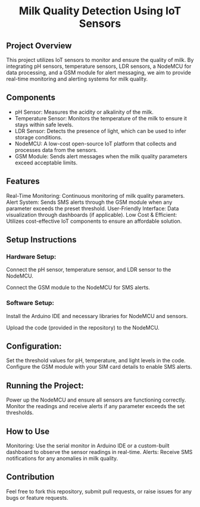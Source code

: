 <h1 align="center"> Milk Quality Detection Using IoT Sensors </h1>

<h2>Project Overview</h2>

This project utilizes IoT sensors to monitor and ensure the quality of milk. By integrating pH sensors, temperature sensors, LDR sensors, a NodeMCU for data processing, and a GSM module for alert messaging, we aim to provide real-time monitoring and alerting systems for milk quality.

## Components
- pH Sensor: Measures the acidity or alkalinity of the milk.
- Temperature Sensor: Monitors the temperature of the milk to ensure it stays within safe levels.
- LDR Sensor: Detects the presence of light, which can be used to infer storage conditions.
- NodeMCU: A low-cost open-source IoT platform that collects and processes data from the sensors.
- GSM Module: Sends alert messages when the milk quality parameters exceed acceptable limits.

## Features
Real-Time Monitoring: Continuous monitoring of milk quality parameters.
Alert System: Sends SMS alerts through the GSM module when any parameter exceeds the preset threshold.
User-Friendly Interface: Data visualization through dashboards (if applicable).
Low Cost & Efficient: Utilizes cost-effective IoT components to ensure an affordable solution.

## Setup Instructions
### Hardware Setup:

Connect the pH sensor, temperature sensor, and LDR sensor to the NodeMCU.

Connect the GSM module to the NodeMCU for SMS alerts.

### Software Setup:

Install the Arduino IDE and necessary libraries for NodeMCU and sensors.

Upload the code (provided in the repository) to the NodeMCU.

## Configuration:

Set the threshold values for pH, temperature, and light levels in the code.
Configure the GSM module with your SIM card details to enable SMS alerts.

## Running the Project:

Power up the NodeMCU and ensure all sensors are functioning correctly.
Monitor the readings and receive alerts if any parameter exceeds the set thresholds.

## How to Use
Monitoring: Use the serial monitor in Arduino IDE or a custom-built dashboard to observe the sensor readings in real-time.
Alerts: Receive SMS notifications for any anomalies in milk quality.

## Contribution
Feel free to fork this repository, submit pull requests, or raise issues for any bugs or feature requests.
